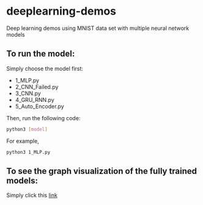 # deeplearning-demos
Deep learning demos using MNIST data set with multiple neural network models

To run the model:
---------
Simply choose the model first:
* 1_MLP.py
* 2_CNN_Failed.py
* 3_CNN.py
* 4_GRU_RNN.py
* 5_Auto_Encoder.py

Then, run the following code:
 ```bash
 python3 [model]
 ```
 For example,
 ```bash
 python3 1_MLP.py
 ```
 To see the graph visualization of the fully trained models:
 ---------
 Simply click this [link](http://23.120.83.79:6006/)
